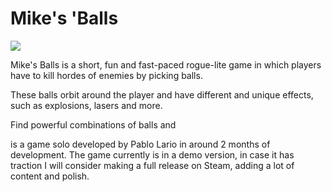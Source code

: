 # Mike's 'Balls

![](https://github.com/Thelario/Mike-Balls/tree/main/Gifs/mikesBalls.gif)

Mike's Balls is a short, fun and fast-paced rogue-lite game in which players have to kill hordes of enemies by picking balls.

These balls orbit around the player and have different and unique effects, such as explosions, lasers and more.

Find powerful combinations of balls and 

is a game solo developed by Pablo Lario in around 2 months of development. The game currently is in a demo version, in case it has traction I will consider making a full release on Steam, adding a lot of content and polish.
